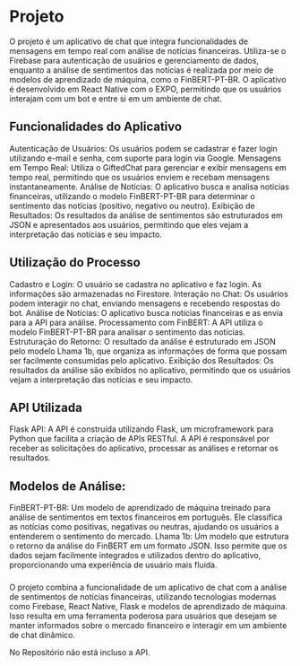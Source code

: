 # Projeto
O projeto é um aplicativo de chat que integra funcionalidades de mensagens em tempo real com análise de notícias financeiras. Utiliza-se o Firebase para autenticação de usuários e gerenciamento de dados, enquanto a análise de sentimentos das notícias é realizada por meio de modelos de aprendizado de máquina, como o FinBERT-PT-BR. O aplicativo é desenvolvido em React Native com o EXPO, permitindo que os usuários interajam com um bot e entre si em um ambiente de chat.

## Funcionalidades do Aplicativo
Autenticação de Usuários: Os usuários podem se cadastrar e fazer login utilizando e-mail e senha, com suporte para login via Google.
Mensagens em Tempo Real: Utiliza o GiftedChat para gerenciar e exibir mensagens em tempo real, permitindo que os usuários enviem e recebam mensagens instantaneamente.
Análise de Notícias: O aplicativo busca e analisa notícias financeiras, utilizando o modelo FinBERT-PT-BR para determinar o sentimento das notícias (positivo, negativo ou neutro).
Exibição de Resultados: Os resultados da análise de sentimentos são estruturados em JSON e apresentados aos usuários, permitindo que eles vejam a interpretação das notícias e seu impacto.
## Utilização do Processo
Cadastro e Login: O usuário se cadastra no aplicativo e faz login. As informações são armazenadas no Firestore.
Interação no Chat: Os usuários podem interagir no chat, enviando mensagens e recebendo respostas do bot.
Análise de Notícias: O aplicativo busca notícias financeiras e as envia para a API para análise.
Processamento com FinBERT: A API utiliza o modelo FinBERT-PT-BR para analisar o sentimento das notícias.
Estruturação do Retorno: O resultado da análise é estruturado em JSON pelo modelo Lhama 1b, que organiza as informações de forma que possam ser facilmente consumidas pelo aplicativo.
Exibição dos Resultados: Os resultados da análise são exibidos no aplicativo, permitindo que os usuários vejam a interpretação das notícias e seu impacto.
## API Utilizada
Flask API: A API é construída utilizando Flask, um microframework para Python que facilita a criação de APIs RESTful. A API é responsável por receber as solicitações do aplicativo, processar as análises e retornar os resultados.
## Modelos de Análise:
FinBERT-PT-BR: Um modelo de aprendizado de máquina treinado para análise de sentimentos em textos financeiros em português. Ele classifica as notícias como positivas, negativas ou neutras, ajudando os usuários a entenderem o sentimento do mercado.
Lhama 1b: Um modelo que estrutura o retorno da análise do FinBERT em um formato JSON. Isso permite que os dados sejam facilmente integrados e utilizados dentro do aplicativo, proporcionando uma experiência de usuário mais fluida.
###
O projeto combina a funcionalidade de um aplicativo de chat com a análise de sentimentos de notícias financeiras, utilizando tecnologias modernas como Firebase, React Native, Flask e modelos de aprendizado de máquina. Isso resulta em uma ferramenta poderosa para usuários que desejam se manter informados sobre o mercado financeiro e interagir em um ambiente de chat dinâmico.

No Repositório não está incluso a API.
